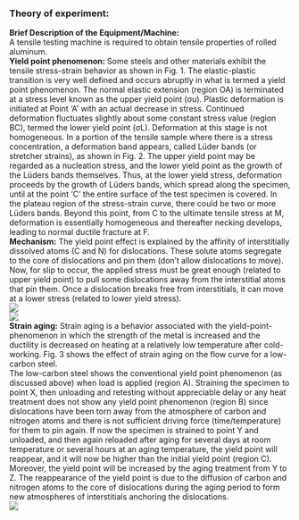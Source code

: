 ### Theory of experiment:<br>
<b>Brief Description of the Equipment/Machine: </b><br>
A tensile testing machine is required to obtain tensile properties of rolled aluminum.  <br>
<b>Yield point phenomenon:</b> Some steels and other materials exhibit the tensile stress-strain behavior as shown in Fig. 1. The elastic-plastic transition is very well defined and occurs abruptly in what is termed a yield point phenomenon. The normal elastic extension (region OA) is terminated at a stress level known as the upper yield point (σu). Plastic deformation is initiated at Point ‘A’ with an actual decrease in stress. Continued deformation fluctuates slightly about some constant stress value (region BC), termed the lower yield point (σL). Deformation at this stage is not homogeneous. In a portion of the tensile sample where there is a stress concentration, a deformation band appears, called Lüder bands (or stretcher strains), as shown in Fig. 2. The upper yield point may be regarded as a nucleation stress, and the lower yield point as the growth of the Lüders bands themselves. Thus, at the lower yield stress, deformation proceeds by the growth of Lüders bands, which spread along the specimen, until at the point ‘C’ the entire surface of the test specimen is covered. In the plateau region of the stress-strain curve, there could be two or more Lüders bands. Beyond this point, from C to the ultimate tensile stress at M, deformation is essentially homogeneous and thereafter necking develops, leading to normal ductile fracture at F.<br>
<b>Mechanism:</b> The yield point effect is explained by the affinity of interstitially dissolved atoms (C and N) for dislocations. These solute atoms segregate to the core of dislocations and pin them (don’t allow dislocations to move). Now, for slip to occur, the applied stress must be great enough (related to upper yield point) to pull some dislocations away from the interstitial atoms that pin them. Once a dislocation breaks free from interstitials, it can move at a lower stress (related to lower yield stress). <br>
<image src="images/image1.png"><br>
<image src="images/image2.png"><br>
<b>Strain aging:</b> Strain aging is a behavior associated with the yield-point-phenomenon in which the strength of the metal is increased and the ductility is decreased on heating at a relatively low temperature after cold-working. Fig. 3 shows the effect of strain aging on the flow curve for a low-carbon steel.<br> 
The low-carbon steel shows the conventional yield point phenomenon (as discussed above) when load is applied (region A). Straining the specimen to point X, then unloading and retesting without appreciable delay or any heat treatment does not show any yield point phenomenon (region B) since dislocations have been torn away from the atmosphere of carbon and nitrogen atoms and there is not sufficient driving force (time/temperature) for them to pin again. If now the specimen is strained to point Y and unloaded, and then again reloaded after aging for several days at room temperature or several hours at an aging temperature, the yield point will reappear, and it will now be higher than the initial yield point (region C). Moreover, the yield point will be increased by the aging treatment from Y to Z. The reappearance of the yield point is due to the diffusion of carbon and nitrogen atoms to the core of dislocations during the aging period to form new atmospheres of interstitials anchoring the dislocations.<br>
<image src="images/image3.png">

